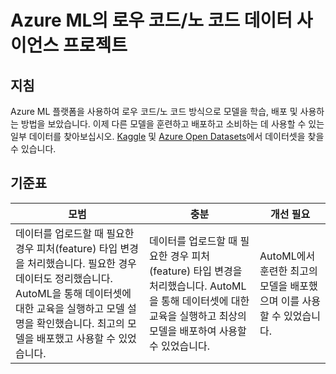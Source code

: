 # Azure ML의 로우 코드/노 코드 데이터 사이언스 프로젝트

## 지침

Azure ML 플랫폼을 사용하여 로우 코드/노 코드 방식으로 모델을 학습, 배포 및 사용하는 방법을 보았습니다. 이제 다른 모델을 훈련하고 배포하고 소비하는 데 사용할 수 있는 일부 데이터를 찾아보십시오. [Kaggle](https://kaggle.com) 및 [Azure Open Datasets](https://azure.microsoft.com/services/open-datasets/catalog?WT.mc_id=academic-77958-bethanycheum&ocid=AID3041109)에서 데이터셋을 찾을 수 있습니다.

## 기준표

| 모범 | 충분 | 개선 필요 |
|----------|----------|-------|
|데이터를 업로드할 때 필요한 경우 피처(feature) 타입 변경을 처리했습니다. 필요한 경우 데이터도 정리했습니다. AutoML을 통해 데이터셋에 대한 교육을 실행하고 모델 설명을 확인했습니다. 최고의 모델을 배포했고 사용할 수 있었습니다. | 데이터를 업로드할 때 필요한 경우 피처(feature) 타입 변경을 처리했습니다. AutoML을 통해 데이터셋에 대한 교육을 실행하고 최상의 모델을 배포하여 사용할 수 있었습니다. | AutoML에서 훈련한 최고의 모델을 배포했으며 이를 사용할 수 있었습니다. |
